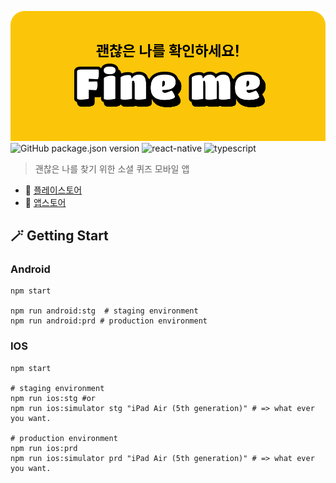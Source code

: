 ![Fine Me](src/assets/images/serviceInfo/image_about_fineme.png)
![GitHub package.json version](https://img.shields.io/github/package-json/v/TeamQuestionMark/FineMeApp?style=flat-square)
![react-native](https://img.shields.io/badge/dynamic/json?url=https%3A%2F%2Fgithub.com%2FTeamQuestionMark%2FFineMeApp%2Fraw%2Fmain%2Fpackage.json&query=%24.dependencies%5B'react-native'%5D&logo=React&logoColor=%2300D3FF&label=ReactNative&color=%2300D3FF
)
![typescript](https://img.shields.io/badge/dynamic/json?url=https%3A%2F%2Fgithub.com%2FTeamQuestionMark%2FFineMeApp%2Fraw%2Fmain%2Fpackage.json&query=%24.devDependencies.typescript&logo=Typescript&logoColor=%231976D2&label=typescript&color=%231976D2
)
> 괜찮은 나를 찾기 위한 소셜 퀴즈 모바일 앱

- 🤖 [플레이스토어](https://play.google.com/store/apps/details?id=com.questionmark.fineme&pli=1)
- 🍎 [앱스토어](https://apps.apple.com/us/app/%ED%8C%8C%EC%9D%B8%EB%AF%B8-fineme/id6452394286)

## 🪄 Getting Start
### Android
```shell
npm start

npm run android:stg  # staging environment
npm run android:prd # production environment
```

### IOS
```shell
npm start

# staging environment
npm run ios:stg #or
npm run ios:simulator stg "iPad Air (5th generation)" # => what ever you want.

# production environment
npm run ios:prd  
npm run ios:simulator prd "iPad Air (5th generation)" # => what ever you want.
```
